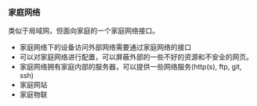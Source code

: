 ### 家庭网络
类似于局域网，但面向家庭的一个家庭网络接口。
- 家庭网络下的设备访问外部网络需要通过家庭网络的接口
- 可以对家庭网络进行配置，可以屏蔽外部的一些不好的资源和不安全的网页。
- 家庭网络拥有家庭内部的服务器，可以提供一些网络服务(http(s), ftp, git, ssh)
- 家庭网站
- 家庭物联
